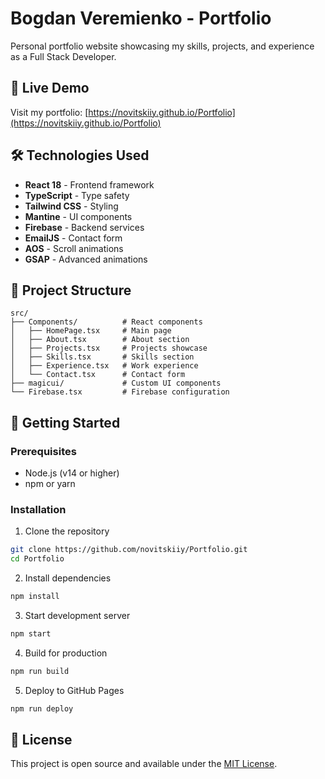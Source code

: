 # Bogdan Veremienko - Portfolio

Personal portfolio website showcasing my skills, projects, and experience as a Full Stack Developer.

## 🚀 Live Demo

Visit my portfolio: [https://novitskiiy.github.io/Portfolio](https://novitskiiy.github.io/Portfolio)

## 🛠️ Technologies Used

- **React 18** - Frontend framework
- **TypeScript** - Type safety
- **Tailwind CSS** - Styling
- **Mantine** - UI components
- **Firebase** - Backend services
- **EmailJS** - Contact form
- **AOS** - Scroll animations
- **GSAP** - Advanced animations

## 📁 Project Structure

```
src/
├── Components/          # React components
│   ├── HomePage.tsx     # Main page
│   ├── About.tsx        # About section
│   ├── Projects.tsx     # Projects showcase
│   ├── Skills.tsx       # Skills section
│   ├── Experience.tsx   # Work experience
│   └── Contact.tsx      # Contact form
├── magicui/             # Custom UI components
└── Firebase.tsx         # Firebase configuration
```

## 🚀 Getting Started

### Prerequisites
- Node.js (v14 or higher)
- npm or yarn

### Installation

1. Clone the repository
```bash
git clone https://github.com/novitskiiy/Portfolio.git
cd Portfolio
```

2. Install dependencies
```bash
npm install
```

3. Start development server
```bash
npm start
```

4. Build for production
```bash
npm run build
```

5. Deploy to GitHub Pages
```bash
npm run deploy
```
## 📄 License

This project is open source and available under the [MIT License](LICENSE).
